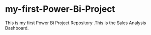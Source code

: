 # my-first-Power-Bi-Project
This is my first Power Bi Project Repository .This is the Sales Analysis Dashboard.
